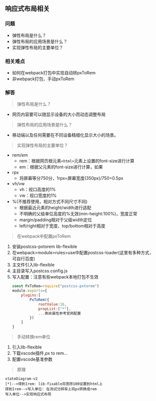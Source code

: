 ## 响应式布局相关

### 问题
+ 弹性布局是什么？
+ 弹性布局的应用场景是什么？
+ 实现弹性布局的主要单位？

### 相关难点
+ 如何在webpack打包中实现自动转pxToRem
+ 非webpack打包，手动pxToRem

### 解答
> 弹性布局是什么？  
- 网页内容要可以随显示设备的大小而动态调整布局

> 弹性布局的应用场景是什么？
- 移动端以及任何需要在不同设备精细化显示大小的场景。
  
> 实现弹性布局的主要单位？
- rem/em
  - rem：根据网页根元素`<html>`元素上设置的font-size进行计算
  - em：根据父元素的font-size进行计算，如果
- rpx
  - 将屏幕等分750分，1rpx=屏幕宽度(350px)/750=0.5px
- vh/vw
  - vh：视口高度的1%
  - vw：视口宽度的1%
- %(不推荐使用，相对方式不同尺寸不同)
  - 根据最近元素的height/width进行适配
  - 不明确的父级单位高度的%无效(min-height:100%)，宽度正常
  - margin/padding相对于父级width定位
  - left/right相对于宽度、top/bottom相对于高度

> 在webpack中配置pxToRem
1. 安装postcss-pxtorem lib-flexible
2. 在webpack>module>rules>use中配置postcss-loader(这里有多种方式，可自行百度)
3. 主文件引入lib-flexible
4. 主目录写入postcss.config.js
5. 写入配置：注意有些webpack本地打包不生效
    ```js
    const PxToRem=require("postcss-pxtorem")
    module.exports={
        plugins:[
            PxToRem({
                rootValue:16,
                propList:["*"],
                ...剩余属性参考官网配置
            })
        ]
    }
    ```

> 手动转换rem单位
1. 引入lib-flexible
2. 下载vscode插件,px to rem...
3. 配置vscode基准参数

> 原理
```mermaid
stateDiagram-v2
[*]-->得到1rem: lib-fixable将宽除100设置到html上
得到1rem-->写入单位: 在测试分辨率上将px转换成rem
写入单位-->实现响应式布局
```